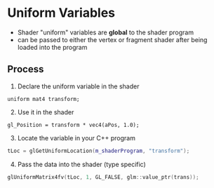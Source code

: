 # Uniform Variables
- Shader "uniform" variables are **global** to the shader program
- can be passed to either the vertex or fragment shader after being loaded into the program
## Process
1. Declare the uniform variable in the shader
```clike
uniform mat4 transform;
```
2. Use it in the shader
```clike
gl_Position = transform * vec4(aPos, 1.0);
```
3. Locate the variable in your C++ program
```cpp
tLoc = glGetUniformLocation(m_shaderProgram, "transform");
```
4. Pass the data into the shader (type specific)
```cpp
glUniformMatrix4fv(tLoc, 1, GL_FALSE, glm::value_ptr(trans));
```
